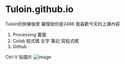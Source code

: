 # Tuloin.github.io
Tuloin的快樂後房
羅傑說你是2486
我喜歡今天的上課內容
1. Processing 畫圖
2. Colab 程式碼 文字 筆記 寫程式碼
3. Github

Ctrl-V 貼圖片
![image](https://github.com/Tuloin/Tuloin.github.io/assets/174403120/8642c85a-b4d2-4ce5-8cc8-176c836bbd91)
